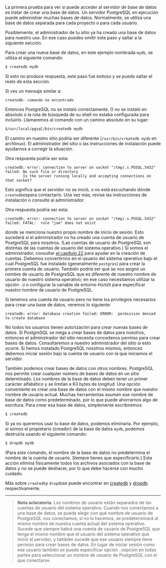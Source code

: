 La primera prueba para ver si puede acceder al servidor de base de datos es tratar de crear una base de datos. Un servidor PostgreSQL en ejecución puede administrar muchas bases de datos. Normalmente, se utiliza una base de datos separada para cada proyecto o para cada usuario.

Posiblemente, el administrador de tu sitio ya ha creado una base de datos para nuestro uso. En ese caso puedes omitir este paso y saltar a la siguiente sección.

Para crear una nueva base de datos, en este ejemplo nombrada `mydb`, se utiliza el siguiente comando:

```bash
$ createdb mydb
```

Si esto no produce respuesta, este paso fue exitoso y se puede saltar el resto de esta sección.

Si ves un mensaje similar a:
```
createdb: comando no encontrado
```
Entonces PostgreSQL no se instaló correctamente. O no se instaló en absoluto o la ruta de búsqueda de su shell no estaba configurada para incluirlo. Llamaremos al comando con un camino absoluto en su lugar:

```bash
$/usr/local/pgsql/bin/createdb mydb
```

El camino en nuestro sitio podría ser diferente (`/usr/bin/createdb mydb` en archlinux). El administrador del sitio o las instrucciones de instalación puede ayudarnos a corregir la situación.

Otra respuesta podría ser esta:

```
createdb: error: connection to server on socket "/tmp/.s.PGSQL.5432" failed: No such file or directory
        Is the server running locally and accepting connections on that socket?
```
Esto significa que el servidor no se inició, o no está escuchando dónde `createdb`espera contactarlo. Una vez más, revise las instrucciones de instalación o consulte al administrador.

Otra respuesta podría ser esta:
```
createdb: error: connection to server on socket "/tmp/.s.PGSQL.5432" failed: FATAL:  role "joe" does not exist
```

donde se menciona nuestro propio nombre de inicio de sesión. Esto sucederá si el administrador no ha creado una cuenta de usuario de PostgreSQL para nosotros. (Las cuentas de usuario de PostgreSQL son distintas de las cuentas de usuario del sistema operativo.) Si somos el administrador, consultar [el capítulo 22](https://www.postgresql.org/docs/current/user-manag.html "Chapter 22. Database Roles") para ayudar en la creación de cuentas. Debemos convertirnos en el usuario del sistema operativo bajo el cual PostgreSQL fue instalado (generalmente `postgres`) para crear la primera cuenta de usuario. También podría ser que se nos asignó un nombre de usuario de PostgreSQL que es diferente de nuestro nombre de usuario de nuestro sistema operativo; en ese caso necesitamos utilizar la opción `-U` o configurar la variable de entorno `PGUSER` para especificar nuestro nombre de usuario de PostgreSQL.

Si tenemos una cuenta de usuario pero no tiene los privilegios necesarios para crear una base de datos, veremos lo siguiente:

```
createdb: error: database creation failed: ERROR:  permission denied to create database
```

No todos los usuarios tienen autorización para crear nuevas bases de datos. Si PostgreSQL se niega a crear bases de datos para nosotros, entonces el administrador del sitio necesita concedenos permiso para crear bases de datos. Consultaremos a nuestro administrador del sitio si esto ocurre. Si hemos instalado PostgreSQL nosotros mismos, entonces debemos iniciar sesión bajo la cuenta de usuario con la que iniciamos el servidor. 

También podemos crear bases de datos con otros nombres. PostgreSQL nos permite crear cualquier número de bases de datos en un sitio determinado. Los nombres de la base de datos deben tener un primer carácter alfabético y se limitan a 63 bytes de longitud. Una opción conveniente es crear una base de datos con el mismo nombre que nuestro nombre de usuario actual. Muchas herramientas asumen ese nombre de base de datos como predeterminado, por lo que puede ahorrarnos algo de escritura. Para crear esa base de datos, simplemente escribiremos:

```bash
$ createdb
```

Si ya no queremos usar tu base de datos, podemos eliminarla. Por ejemplo, si somos el propietario (creador) de la base de datos `mydb`, podemos destruirla usando el siguiente comando:

```bash
$ dropdb mydb
```

(Para este comando, el nombre de la base de datos no predetermina el nombre de la cuenta de usuario. Siempre tienes que especificarlo.) Esta acción elimina físicamente todos los archivos asociados con la base de datos y no se puede deshacer, por lo que debe hacerse con mucho cuidado.

Más sobre `createdb`y `dropdb`se puede encontrar en [createdb](https://www.postgresql.org/docs/current/app-createdb.html "createdb") y [dropdb](https://www.postgresql.org/docs/current/app-dropdb.html "dropdb") respectivamente.


---

> **Nota aclaratoria**: Los nombres de usuario están separados de las cuentas de usuario del sistema operativo. Cuando nos conectamos a una base de datos, se puede elegir con qué nombre de usuario de PostgreSQL nos conectamos; si no lo hacemos, se predeterminará al mismo nombre de nuestra cuenta actual del sistema operativo. Sucede que siempre habrá una cuenta de usuario de PostgreSQL que tenga el mismo nombre que el usuario del sistema operativo que inició el servidor, y también sucede que ese usuario siempre tiene permiso para crear bases de datos. En lugar de iniciar sesión como ese usuario también se puede especificar opción `-U`opción en todas partes para seleccionar un nombre de usuario de PostgreSQL con el que conectarse.